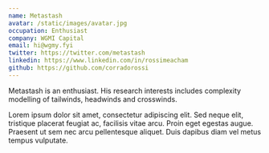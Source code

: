 ```yaml
---
name: Metastash
avatar: /static/images/avatar.jpg
occupation: Enthusiast
company: WGMI Capital
email: hi@wgmy.fyi
twitter: https://twitter.com/metastash
linkedin: https://www.linkedin.com/in/rossimeacham
github: https://github.com/corradorossi
---
```


Metastash is an enthusiast. His research interests includes complexity modelling of tailwinds, headwinds and crosswinds.

Lorem ipsum dolor sit amet, consectetur adipiscing elit. Sed neque elit, tristique placerat feugiat ac, facilisis vitae arcu. Proin eget egestas augue. Praesent ut sem nec arcu pellentesque aliquet. Duis dapibus diam vel metus tempus vulputate.

